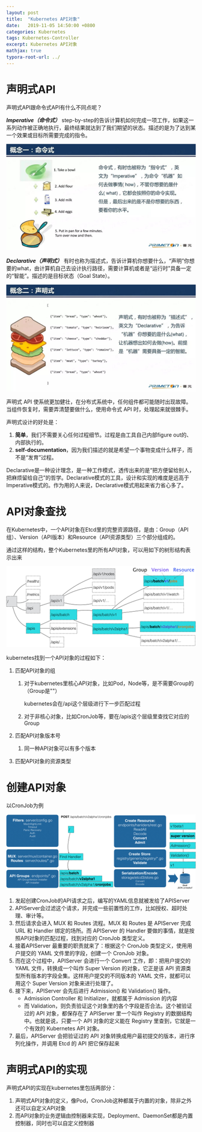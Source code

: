 ```yaml
---
layout: post
title:  "Kubernetes API对象"
date:   2019-11-05 14:50:00 +0800
categories: Kubernetes
tags: Kubernetes-Controller
excerpt: Kubernetes API对象
mathjax: true
typora-root-url: ../
---
```


# 声明式API

声明式API跟命令式API有什么不同点呢？

***Imperative（命令式）*** step-by-step的告诉计算机如何完成一项工作，如果这一系列动作被正确地执行，最终结果就达到了我们期望的状态。描述的是为了达到某一个效果或目标所需要完成的指令。

![img](/assets/images/1620.jpeg)

***Declarative（声明式）*** 有时也称为描述式，告诉计算机你想要什么，“声明”你想要的what，由计算机自己去设计执行路径，需要计算机或者是“运行时”具备一定的“智能”。描述的是目标状态（Goal State）。

![img](/assets/images/1620-20191105143533439.jpeg)

声明式 API 使系统更加健壮，在分布式系统中，任何组件都可能随时出现故障。当组件恢复时，需要弄清楚要做什么，使用命令式 API 时，处理起来就很棘手。

声明式设计的好处是：

1. **简单**，我们不需要关心任何过程细节。过程是由工具自己内部figure out的、内部执行的。
2. **self-documentation**，因为我们描述的就是希望一个事物变成什么样子，而不是“发育”过程。

Declarative是一种设计理念，是一种工作模式，透传出来的是“把方便留给别人，把麻烦留给自己”的哲学。Declarative模式的工具，设计和实现的难度是远高于Imperative模式的。作为用的人来说，Declarative模式用起来省力省心多了。

# API对象查找

在Kubernetes中，一个API对象在Etcd里的完整资源路径，是由：Group（API组）、Version（API版本）和Resource（API资源类型）三个部分组成的。

通过这样的结构，整个Kubernetes里的所有API对象，可以用如下的树形结构表示出来

![img](/assets/images/709700eea03075bed35c25b5b6cdefda.png)

kubernetes找到一个API对象的过程如下：

1. 匹配API对象的组

   1. 对于kubernetes里核心API对象，比如Pod，Node等，是不需要Group的（Group是""）

      kubernetes会在/api这个层级进行下一步匹配过程

   2. 对于非核心对象，比如CronJob等，要在/apis这个层级里查找它对应的Group

2. 匹配API对象版本号

   1. 同一种API对象可以有多个版本

3. 匹配API对象的资源类型

# 创建API对象

以CronJob为例

![img](/assets/images/df6f1dda45e9a353a051d06c48f0286f.png)

1. 发起创建CronJob的API请求之后，编写的YAML信息就被发给了APIServer
2. APIServer会过滤这个请求，并完成一些前置性的工作，比如授权、超时处理、审计等。
3. 然后请求会进入 MUX 和 Routes 流程。MUX 和 Routes 是 APIServer 完成 URL 和 Handler 绑定的场所。而 APIServer 的 Handler 要做的事情，就是按照API对象的匹配过程，找到对应的 CronJob 类型定义。
4. 接着APIServer 最重要的职责就来了：根据这个 CronJob 类型定义，使用用户提交的 YAML 文件里的字段，创建一个 CronJob 对象。
5. 而在这个过程中，APIServer 会进行一个 Convert 工作，即：把用户提交的 YAML 文件，转换成一个叫作 Super Version 的对象，它正是该 API 资源类型所有版本的字段全集。这样用户提交的不同版本的 YAML 文件，就都可以用这个 Super Version 对象来进行处理了。
6. 接下来，APIServer 会先后进行 Admission() 和 Validation() 操作。
   -  Admission Controller 和 Initializer，就都属于 Admission 的内容
   - 而 Validation，则负责验证这个对象里的各个字段是否合法。这个被验证过的 API 对象，都保存在了 APIServer 里一个叫作 Registry 的数据结构中。也就是说，只要一个 API 对象的定义能在 Registry 里查到，它就是一个有效的 Kubernetes API 对象。
7. 最后，APIServer 会把验证过的 API 对象转换成用户最初提交的版本，进行序列化操作，并调用 Etcd 的 API 把它保存起来

# 声明式API的实现

声明式API的实现在kubernetes里包括两部分：

1. 声明式API对象的定义，像Pod，CronJob这种都属于内置的对象，除非之外还可以自定义API对象
2. 而API对象的业务逻辑由控制器来实现，Deployment、DaemonSet都是内置控制器，同时也可以自定义控制器